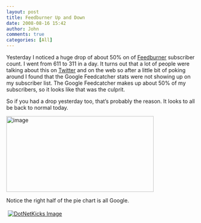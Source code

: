 ```yaml
---
layout: post
title: Feedburner Up and Down
date: 2008-08-16 15:42
author: John
comments: true
categories: [All]
---
```

<p>Yesterday I noticed a huge drop of about 50% on of <a href="http://www.feedburner.com">Feedburner</a> subscriber count. I went from 611 to 311 in a day. It turns out that a lot of people were talking about this on <a href="http://twitter.com/">Twitter</a> and on the web so after a little bit of poking around I found that the Google Feedcatcher stats were not showing up on my subscriber list. The Google Feedcatcher makes up about 50% of my subscribers, so it looks like that was the culprit. </p>  <p>So if you had a drop yesterday too, that’s probably the reason. It looks to all be back to normal today.</p>  <p><a href="http://images.johnpapa.net/wp-content/uploads/files/media/image/WindowsLiveWriter/FeedburnerUpandDown_DB7A/image_2.png"><img title="image" style="border-right: 0px; border-top: 0px; border-left: 0px; border-bottom: 0px" height="200" alt="image" src="http://images.johnpapa.net/wp-content/uploads/files/media/image/WindowsLiveWriter/FeedburnerUpandDown_DB7A/image_thumb.png" width="389" border="0" /></a> </p>  <p></p>  <p></p>  <p></p>  <p>Notice the right half of the pie chart is all Google.</p><div class="wlWriterHeaderFooter" style="text-align:left; margin:0px; padding:4px 4px 4px 4px;"><a href="http://www.dotnetkicks.com/kick/?url=/all/feedburner-up-and-down/"><img src="http://www.dotnetkicks.com/Services/Images/KickItImageGenerator.ashx?url=/all/feedburner-up-and-down/&amp;bgcolor=0080C0&amp;fgcolor=FFFFFF&amp;border=000000&amp;cbgcolor=D4E1ED&amp;cfgcolor=000000" alt="DotNetKicks Image" border="0/"></a></div><div class="wlWriterHeaderFooter" style="text-align:left; margin:0px; padding:4px 4px 4px 4px;"><script type="text/javascript">var dzone_url = '/all/feedburner-up-and-down/';</script><script type="text/javascript">var dzone_title = 'Feedburner Up and Down';</script><script type="text/javascript">var dzone_blurb = 'Feedburner Up and Down';</script><script type="text/javascript">var dzone_style = '1';</script><script language="javascript" src="http://widgets.dzone.com/widgets/zoneit.js"></script> </div>

